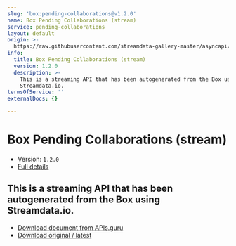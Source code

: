 ```yaml
---
slug: 'box:pending-collaborations@v1.2.0'
name: Box Pending Collaborations (stream)
service: pending-collaborations
layout: default
origin: >-
  https://raw.githubusercontent.com/streamdata-gallery-master/asyncapi/master/_listings/box/box-pending-collaborations-stream-async.md
info:
  title: Box Pending Collaborations (stream)
  version: 1.2.0
  description: >-
    This is a streaming API that has been autogenerated from the Box using
    Streamdata.io.
termsOfService: ''
externalDocs: {}

---
```

# Box Pending Collaborations (stream)

* Version: `1.2.0`
* [Full details](../html/box:pending-collaborations@v1.2.0.html)



## This is a streaming API that has been autogenerated from the Box using Streamdata.io.



* [Download document from APIs.guru](https://raw.githubusercontent.com/APIs-guru/asyncapi-directory/master/docs/APIs/box%3Apending-collaborations%40v1.2.0.yaml)
* [Download original / latest](https://raw.githubusercontent.com/streamdata-gallery-master/asyncapi/master/_listings/box/box-pending-collaborations-stream-async.md)

<script type="application/ld+json">
{
  "@context": "http://schema.org/",
  "@type": "WebAPI",
  "description": "This is a streaming API that has been autogenerated from the Box using Streamdata.io.",
  "documentation": "",

  "name": "Box Pending Collaborations (stream)"
}
</script>
